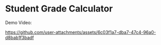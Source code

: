 # Student Grade Calculator
Demo Video:



https://github.com/user-attachments/assets/6c03f1a7-dba7-47c4-96a0-d8bab1f3badf

